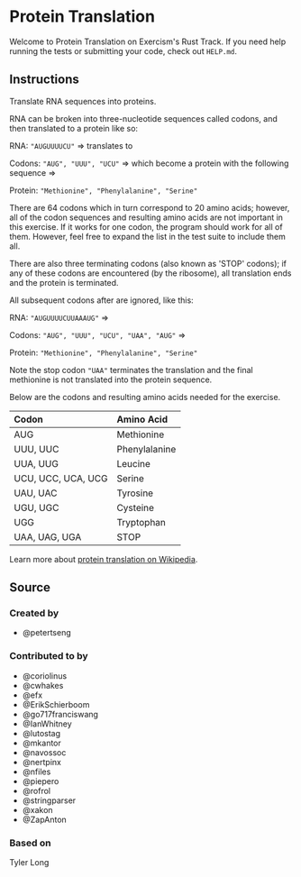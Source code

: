 # Protein Translation

Welcome to Protein Translation on Exercism's Rust Track.
If you need help running the tests or submitting your code, check out `HELP.md`.

## Instructions

Translate RNA sequences into proteins.

RNA can be broken into three-nucleotide sequences called codons, and then translated to a protein like so:

RNA: `"AUGUUUUCU"` => translates to

Codons: `"AUG", "UUU", "UCU"`
=> which become a protein with the following sequence =>

Protein: `"Methionine", "Phenylalanine", "Serine"`

There are 64 codons which in turn correspond to 20 amino acids; however, all of the codon sequences and resulting amino acids are not important in this exercise.
If it works for one codon, the program should work for all of them.
However, feel free to expand the list in the test suite to include them all.

There are also three terminating codons (also known as 'STOP' codons); if any of these codons are encountered (by the ribosome), all translation ends and the protein is terminated.

All subsequent codons after are ignored, like this:

RNA: `"AUGUUUUCUUAAAUG"` =>

Codons: `"AUG", "UUU", "UCU", "UAA", "AUG"` =>

Protein: `"Methionine", "Phenylalanine", "Serine"`

Note the stop codon `"UAA"` terminates the translation and the final methionine is not translated into the protein sequence.

Below are the codons and resulting amino acids needed for the exercise.

| Codon              | Amino Acid    |
| :----------------- | :------------ |
| AUG                | Methionine    |
| UUU, UUC           | Phenylalanine |
| UUA, UUG           | Leucine       |
| UCU, UCC, UCA, UCG | Serine        |
| UAU, UAC           | Tyrosine      |
| UGU, UGC           | Cysteine      |
| UGG                | Tryptophan    |
| UAA, UAG, UGA      | STOP          |

Learn more about [protein translation on Wikipedia][protein-translation].

[protein-translation]: https://en.wikipedia.org/wiki/Translation_(biology)

## Source

### Created by

- @petertseng

### Contributed to by

- @coriolinus
- @cwhakes
- @efx
- @ErikSchierboom
- @go717franciswang
- @IanWhitney
- @lutostag
- @mkantor
- @navossoc
- @nertpinx
- @nfiles
- @piepero
- @rofrol
- @stringparser
- @xakon
- @ZapAnton

### Based on

Tyler Long
